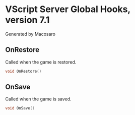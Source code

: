# VScript Server Global Hooks, version 7.1

Generated by Macosaro

## OnRestore

Called when the game is restored.

```cpp
void OnRestore()
```

## OnSave

Called when the game is saved.

```cpp
void OnSave()
```
